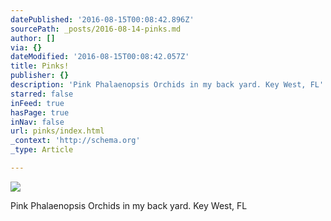 ```yaml
---
datePublished: '2016-08-15T00:08:42.896Z'
sourcePath: _posts/2016-08-14-pinks.md
author: []
via: {}
dateModified: '2016-08-15T00:08:42.057Z'
title: Pinks!
publisher: {}
description: 'Pink Phalaenopsis Orchids in my back yard. Key West, FL'
starred: false
inFeed: true
hasPage: true
inNav: false
url: pinks/index.html
_context: 'http://schema.org'
_type: Article

---
```

![](https://the-grid-user-content.s3-us-west-2.amazonaws.com/f8e34c62-0180-4dd5-b290-d77315952502.jpg)

Pink Phalaenopsis Orchids in my back yard. Key West, FL
